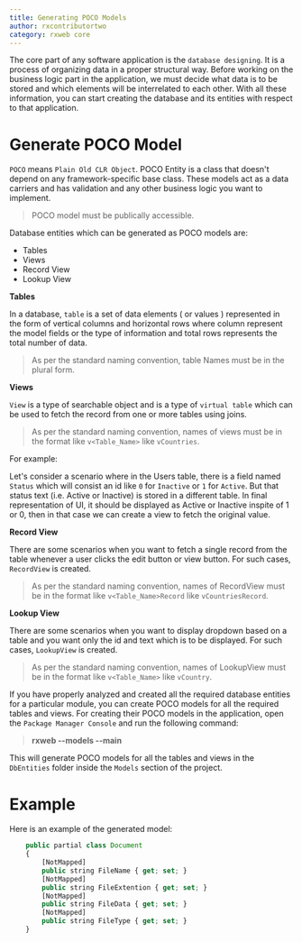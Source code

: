 ```yaml
---
title: Generating POCO Models
author: rxcontributortwo
category: rxweb core
---
```


The core part of any software application is the `database designing`. It is a process of organizing data in a proper structural way. Before working on the business logic part in the application, we must decide what data is to be stored and which elements will be interrelated to each other. With all these information, you can start creating the database and its entities with respect to that application.

# Generate POCO Model

`POCO` means `Plain Old CLR Object`. POCO Entity is a class that doesn't depend on any framework-specific base class. These models act as a data carriers and has validation and any other business logic you want to implement. 

> POCO model must be publically accessible.

Database entities which can be generated as POCO models are:

<ul>
    <li>Tables</li>
    <li>Views</li>
    <li>Record View</li>
    <li>Lookup View</li>
</ul>

**Tables**

In a database, `table` is a set of data elements ( or values ) represented in the form of vertical columns and horizontal rows where column represent the model fields or the type of information and total rows represents the total number of data.

> As per the standard naming convention, table Names must be in the plural form.

**Views**

`View` is a type of searchable object and is a type of `virtual table` which can be used to fetch the record from one or more tables using joins. 

> As per the standard naming convention, names of views must be in the format like `v<Table_Name>` like `vCountries`.

For example:

Let's consider a scenario where in the Users table, there is a field named `Status` which will consist an id like `0` for `Inactive` or `1` for `Active`. But that status text (i.e. Active or Inactive) is stored in a different table. In final representation of UI, it should be displayed as Active or Inactive inspite of 1 or 0, then in that case we can create a view to fetch the original value.

**Record View**

There are some scenarios when you want to fetch a single record from the table whenever a user clicks the edit button or view button. For such cases, `RecordView` is created.

> As per the standard naming convention, names of RecordView must be in the format like `v<Table_Name>Record` like `vCountriesRecord`.

**Lookup View**

There are some scenarios when you want to display dropdown based on a table and you want only the id and text which is to be displayed. For such cases, `LookupView` is created. 

> As per the standard naming convention, names of LookupView must be in the format like `v<Table_Name>` like `vCountry`.

If you have properly analyzed and created all the required database entities for a particular module, you can create POCO models for all the required tables and views. For creating their POCO models in the application, open the `Package Manager Console` and run the following command:

> **rxweb --models --main**

This will generate POCO models for all the tables and views in the `DbEntities` folder inside the `Models` section of the project.

# Example

Here is an example of the generated model:

```js
    public partial class Document
    {
        [NotMapped]
        public string FileName { get; set; }
        [NotMapped]
        public string FileExtention { get; set; }
        [NotMapped]
        public string FileData { get; set; }
        [NotMapped]
        public string FileType { get; set; }
    }
```
